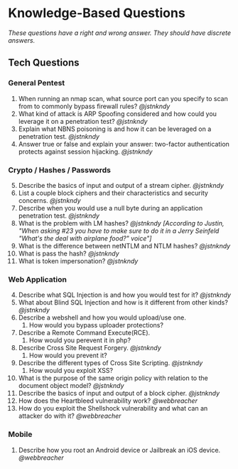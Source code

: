 # Knowledge-Based Questions #
*These questions have a right and wrong answer. They should have discrete answers.*

## Tech Questions ##
### General Pentest ###
1. When running an nmap scan, what source port can you specify to scan from to commonly bypass firewall rules? *@jstnkndy*
2. What kind of attack is ARP Spoofing considered and how could you leverage it on a penetration test? *@jstnkndy*
3. Explain what NBNS poisoning is and how it can be leveraged on a penetration test. *@jstnkndy*
12. Answer true or false and explain your answer: two-factor authentication protects against session hijacking. *@jstnkndy*

### Crypto / Hashes / Passwords ###
5. Describe the basics of input and output of a stream cipher. *@jstnkndy*
6. List a couple block ciphers and their characteristics and security concerns. *@jstnkndy*
7. Describe when you would use a null byte during an application penetration test. *@jstnkndy*
8. What is the problem with LM hashes? *@jstnkndy* *[According to Justin, "When asking #23 you have to make sure to do it in a Jerry Seinfeld "What's the deal with airplane food?" voice"]*
9. What is the difference between netNTLM and NTLM hashes? *@jstnkndy*
10. What is pass the hash? *@jstnkndy*
11. What is token impersonation? *@jstnkndy*

### Web Application ###
4. Describe what SQL Injection is and how you would test for it? *@jstnkndy*
5. What about Blind SQL Injection and how is it different from other kinds? *@jstnkndy*
7. Describe a webshell and how you would upload/use one.
    1. How would you bypass uploader protections?
8. Describe a Remote Command Execute(RCE).
    1. How would you perevent it in php?
2. Describe Cross Site Request Forgery. *@jstnkndy*
    1. How would you prevent it?
2. Describe the different types of Cross Site Scripting. *@jstnkndy*
    1. How would you exploit XSS?
3. What is the purpose of the same origin policy with relation to the document object model? *@jstnkndy*
4. Describe the basics of input and output of a block cipher. *@jstnkndy*
5. How does the Heartbleed vulnerability work? *@webbreacher*
6. How do you exploit the Shellshock vulnerability and what can an attacker do with it? *@webbreacher*

### Mobile ###
1. Describe how you root an Android device or Jailbreak an iOS device. *@webbreacher*
